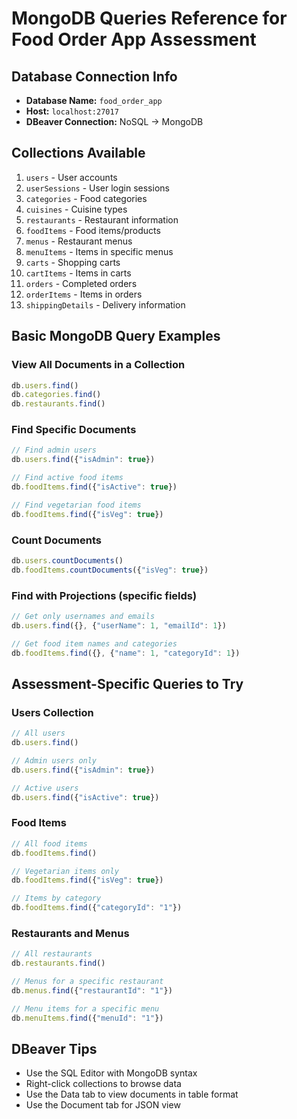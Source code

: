 # MongoDB Queries Reference for Food Order App Assessment

## Database Connection Info
- **Database Name:** `food_order_app`
- **Host:** `localhost:27017`
- **DBeaver Connection:** NoSQL → MongoDB

## Collections Available
1. `users` - User accounts
2. `userSessions` - User login sessions  
3. `categories` - Food categories
4. `cuisines` - Cuisine types
5. `restaurants` - Restaurant information
6. `foodItems` - Food items/products
7. `menus` - Restaurant menus
8. `menuItems` - Items in specific menus
9. `carts` - Shopping carts
10. `cartItems` - Items in carts
11. `orders` - Completed orders
12. `orderItems` - Items in orders
13. `shippingDetails` - Delivery information

## Basic MongoDB Query Examples

### View All Documents in a Collection
```javascript
db.users.find()
db.categories.find()
db.restaurants.find()
```

### Find Specific Documents
```javascript
// Find admin users
db.users.find({"isAdmin": true})

// Find active food items
db.foodItems.find({"isActive": true})

// Find vegetarian food items
db.foodItems.find({"isVeg": true})
```

### Count Documents
```javascript
db.users.countDocuments()
db.foodItems.countDocuments({"isVeg": true})
```

### Find with Projections (specific fields)
```javascript
// Get only usernames and emails
db.users.find({}, {"userName": 1, "emailId": 1})

// Get food item names and categories
db.foodItems.find({}, {"name": 1, "categoryId": 1})
```

## Assessment-Specific Queries to Try

### Users Collection
```javascript
// All users
db.users.find()

// Admin users only
db.users.find({"isAdmin": true})

// Active users
db.users.find({"isActive": true})
```

### Food Items
```javascript
// All food items
db.foodItems.find()

// Vegetarian items only
db.foodItems.find({"isVeg": true})

// Items by category
db.foodItems.find({"categoryId": "1"})
```

### Restaurants and Menus
```javascript
// All restaurants
db.restaurants.find()

// Menus for a specific restaurant
db.menus.find({"restaurantId": "1"})

// Menu items for a specific menu
db.menuItems.find({"menuId": "1"})
```

## DBeaver Tips
- Use the SQL Editor with MongoDB syntax
- Right-click collections to browse data
- Use the Data tab to view documents in table format
- Use the Document tab for JSON view